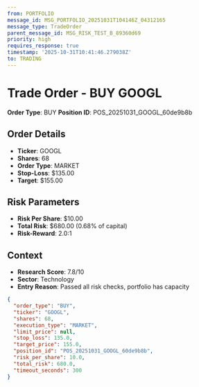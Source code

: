 ```yaml
---
from: PORTFOLIO
message_id: MSG_PORTFOLIO_20251031T104146Z_04312165
message_type: TradeOrder
parent_message_id: MSG_RISK_TEST_B_89360d69
priority: high
requires_response: true
timestamp: '2025-10-31T10:41:46.279038Z'
to: TRADING
---
```


# Trade Order - BUY GOOGL

**Order Type**: BUY
**Position ID**: POS_20251031_GOOGL_60de9b8b

## Order Details
- **Ticker**: GOOGL
- **Shares**: 68
- **Order Type**: MARKET
- **Stop-Loss**: $135.00
- **Target**: $155.00

## Risk Parameters
- **Risk Per Share**: $10.00
- **Total Risk**: $680.00 (0.68% of capital)
- **Risk-Reward**: 2.0:1

## Context
- **Research Score**: 7.8/10
- **Sector**: Technology
- **Entry Reason**: Passed all risk checks, portfolio has capacity

```json
{
  "order_type": "BUY",
  "ticker": "GOOGL",
  "shares": 68,
  "execution_type": "MARKET",
  "limit_price": null,
  "stop_loss": 135.0,
  "target_price": 155.0,
  "position_id": "POS_20251031_GOOGL_60de9b8b",
  "risk_per_share": 10.0,
  "total_risk": 680.0,
  "timeout_seconds": 300
}
```
